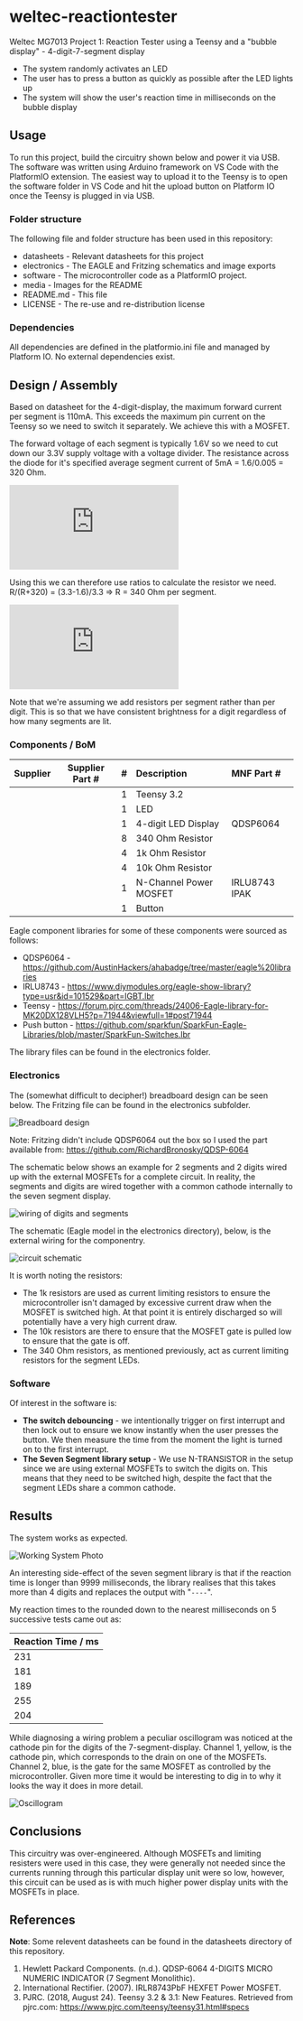 # weltec-reactiontester

Weltec MG7013 Project 1: Reaction Tester using a Teensy and a "bubble display" - 4-digit-7-segment display

* The system randomly activates an LED
* The user has to press a button as quickly as possible after the LED lights up
* The system will show the user's reaction time in milliseconds on the bubble display

## Usage
To run this project, build the circuitry shown below and power it via USB. The software was written using Arduino framework on VS Code with the PlatformIO extension. The easiest way to upload it to the Teensy is to open the software folder in VS Code and hit the upload button on Platform IO once the Teensy is plugged in via USB.

### Folder structure
The following file and folder structure has been used in this repository:

* datasheets - Relevant datasheets for this project
* electronics - The EAGLE and Fritzing schematics and image exports
* software - The microcontroller code as a PlatformIO project.
* media - Images for the README
* README.md - This file
* LICENSE - The re-use and re-distribution license

### Dependencies
All dependencies are defined in the platformio.ini file and managed by Platform IO. No external dependencies exist.

## Design / Assembly

Based on datasheet for the 4-digit-display, the maximum forward current per segment is 110mA. This exceeds the maximum pin current on the Teensy so we need to switch it separately. We achieve this with a MOSFET.

The forward voltage of each segment is typically 1.6V so we need to cut down our 3.3V supply voltage with a voltage divider. The resistance across the diode for it's specified average segment current of 5mA = 1.6/0.005 = 320 Ohm. 

![Equation 1](http://latex.codecogs.com/gif.latex?%5Cfrac%7B1.6%7D%7B0.005%7D%3D320%5COmega)

Using this we can therefore use ratios to calculate the resistor we need. R/(R+320) = (3.3-1.6)/3.3 => R = 340 Ohm per segment.

![Equation 2](http://latex.codecogs.com/gif.latex?%5Cfrac%7BR%7D%7BR&plus;320%7D%3D%5Cfrac%7B3.3-1.6%7D%7B3.3%7D%20%5CRightarrow%20R%3D340%5COmega)

Note that we're assuming we add resistors per segment rather than per digit. This is so that we have consistent brightness for a digit regardless of how many segments are lit.

### Components / BoM
| Supplier | Supplier Part # | # | Description            | MNF Part #    |
|:---------|:---------------:|---|:-----------------------|:--------------|
|          |                 | 1 | Teensy 3.2             |               |
|          |                 | 1 | LED                    |               |
|          |                 | 1 | 4-digit LED Display    | QDSP6064      |
|          |                 | 8 | 340 Ohm Resistor       |               |
|          |                 | 4 | 1k Ohm Resistor        |               |
|          |                 | 4 | 10k Ohm Resistor       |               |
|          |                 | 1 | N-Channel Power MOSFET | IRLU8743 IPAK |
|          |                 | 1 | Button                 |               |

Eagle component libraries for some of these components were sourced as follows:
* QDSP6064 - https://github.com/AustinHackers/ahabadge/tree/master/eagle%20libraries
* IRLU8743 - https://www.diymodules.org/eagle-show-library?type=usr&id=101529&part=IGBT.lbr
* Teensy - https://forum.pjrc.com/threads/24006-Eagle-library-for-MK20DX128VLH5?p=71944&viewfull=1#post71944
* Push button - https://github.com/sparkfun/SparkFun-Eagle-Libraries/blob/master/SparkFun-Switches.lbr

The library files can be found in the electronics folder.

### Electronics

The (somewhat difficult to decipher!) breadboard design can be seen below. The Fritzing file can be found in the electronics subfolder.

![Breadboard design](./media/breadboard.png)

Note: Fritzing didn't include QDSP6064 out the box so I used the part available from: https://github.com/RichardBronosky/QDSP-6064

The schematic below shows an example for 2 segments and 2 digits wired up with the external MOSFETs for a complete circuit. In reality, the segments and digits are wired together with a common cathode internally to the seven segment display.

![wiring of digits and segments](./media/internalwiring.JPG)

The schematic (Eagle model in the electronics directory), below, is the external wiring for the componentry.

![circuit schematic](./media/schematic.png)

It is worth noting the resistors:
* The 1k resistors are used as current limiting resistors to ensure the microcontroller isn't damaged by excessive current draw when the MOSFET is switched high. At that point it is entirely discharged so will potentially have a very high current draw.
* The 10k resistors are there to ensure that the MOSFET gate is pulled low to ensure that the gate is off.
* The 340 Ohm resistors, as mentioned previously, act as current limiting resistors for the segment LEDs. 

### Software
Of interest in the software is:
* **The switch debouncing** - we intentionally trigger on first interrupt and then lock out to ensure we know instantly when the user presses the button. We then measure the time from the moment the light is turned on to the first interrupt.
* **The Seven Segment library setup** - We use N-TRANSISTOR in the setup since we are using external MOSFETs to switch the digits on. This means that they need to be switched high, despite the fact that the segment LEDs share a common cathode.

## Results
The system works as expected.

![Working System Photo](./media/workingsystem.jpg)

An interesting side-effect of the seven segment library is that if the reaction time is longer than 9999 milliseconds, the library realises that this takes more than 4 digits and replaces the output with "`----`".

My reaction times to the rounded down to the nearest milliseconds on 5 successive tests came out as:

| Reaction Time / ms |
|--------------------|
| 231                |
| 181                |
| 189                |
| 255                |
| 204                |

While diagnosing a wiring problem a peculiar oscillogram was noticed at the cathode pin for the digits of the 7-segment-display. Channel 1, yellow, is the cathode pin, which corresponds to the drain on one of the MOSFETs. Channel 2, blue, is the gate for the same MOSFET as controlled by the microcontroller. Given more time it would be interesting to dig in to why it looks the way it does in more detail.

![Oscillogram](./media/cathodeoscillogram.JPG)

## Conclusions

This circuitry was over-engineered. Although MOSFETs and limiting resisters were used in this case, they were generally not needed since the currents running through this particular display unit were so low, however, this circuit can be used as is with much higher power display units with the MOSFETs in place. 

## References

**Note**: Some relevent datasheets can be found in the datasheets directory of this repository.

1. Hewlett Packard Components. (n.d.). QDSP-6064 4-DIGITS MICRO NUMERIC INDICATOR (7 Segment Monolithic). 
2. International Rectifier. (2007). IRLR8743PbF HEXFET Power MOSFET. 
3. PJRC. (2018, August 24). Teensy 3.2 & 3.1: New Features. Retrieved from pjrc.com: https://www.pjrc.com/teensy/teensy31.html#specs
